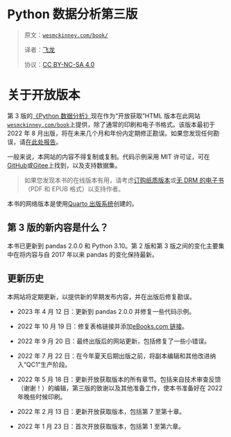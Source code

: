 # Python 数据分析第三版

> 原文：[`wesmckinney.com/book/`](https://wesmckinney.com/book/)
>
> 译者：[飞龙](https://github.com/wizardforcel)
>
> 协议：[CC BY-NC-SA 4.0](http://creativecommons.org/licenses/by-nc-sa/4.0/)


# 关于开放版本

第 3 版的[《Python 数据分析》](https://amzn.to/3DyLaJc)现在作为“开放获取”HTML 版本在此网站[`wesmckinney.com/book`](https://wesmckinney.com/book)上提供，除了通常的印刷和电子书格式。该版本最初于 2022 年 8 月出版，将在未来几个月和年份内定期修正勘误。如果您发现任何勘误，请[在此处报告](https://oreilly.com/catalog/0636920519829/errata)。

一般来说，本网站的内容不得复制或复制。代码示例采用 MIT 许可证，可在[GitHub](https://github.com/wesm/pydata-book/tree/3rd-edition)或[Gitee](https://gitee.com/wesmckinn/pydata-book)上找到，以及支持数据集。
> 
> 如果您发现本书的在线版本有用，请考虑[订购纸质版本](https://amzn.to/3DyLaJc)或[无 DRM 的电子书](https://www.ebooks.com/en-us/book/210644288/python-for-data-analysis/wes-mckinney/?affId=WES398681F)（PDF 和 EPUB 格式）以支持作者。

本书的网络版本是使用[Quarto 出版系统](https://quarto.org/)创建的。

## 第 3 版的新内容是什么？

本书已更新到 pandas 2.0.0 和 Python 3.10。第 2 版和第 3 版之间的变化主要集中在将内容与自 2017 年以来 pandas 的变化保持最新。

## 更新历史

本网站将定期更新，以提供新的早期发布内容，并在出版后修复勘误。

+   2023 年 4 月 12 日：更新到 pandas 2.0.0 并修复一些代码示例。

+   2022 年 10 月 19 日：修复表格链接并添加[eBooks.com 链接](https://www.ebooks.com/en-us/book/210644288/python-for-data-analysis/wes-mckinney/?affId=WES398681F)。

+   2022 年 9 月 20 日：最终出版后的网站更新，包括修复了一些小错误。

+   2022 年 7 月 22 日：在今年夏天后期出版之前，将副本编辑和其他改进纳入“QC1”生产阶段。

+   2022 年 5 月 18 日：更新开放获取版本的所有章节。包括来自技术审查反馈（谢谢！）的编辑，第三版的致谢以及其他准备工作，使本书准备好在 2022 年晚些时候印刷。

+   2022 年 2 月 13 日：更新开放获取版本，包括第 7 至第十章。

+   2022 年 1 月 23 日：首次开放获取版本，包括第 1 至第六章。
